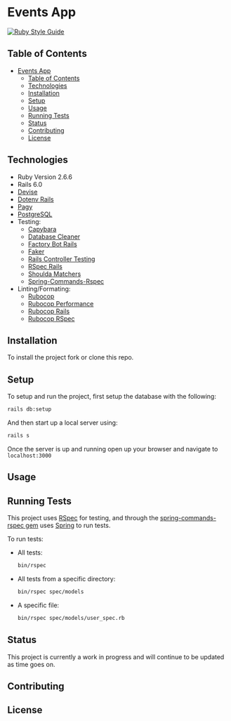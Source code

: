# Events App

[![Ruby Style Guide](https://img.shields.io/badge/code_style-rubocop-brightgreen.svg)](https://github.com/rubocop-hq/rubocop)

## Table of Contents

- [Events App](#events-app)
  - [Table of Contents](#table-of-contents)
  - [Technologies](#technologies)
  - [Installation](#installation)
  - [Setup](#setup)
  - [Usage](#usage)
  - [Running Tests](#running-tests)
  - [Status](#status)
  - [Contributing](#contributing)
  - [License](#license)

## Technologies

- Ruby Version 2.6.6
- Rails 6.0
- [Devise](https://github.com/heartcombo/devise)
- [Dotenv Rails](https://github.com/bkeepers/dotenv)
- [Pagy](https://github.com/ddnexus/pagy)
- [PostgreSQL](https://github.com/ged/ruby-pg)
- Testing:
  - [Capybara](https://github.com/teamcapybara/capybara)
  - [Database Cleaner](https://github.com/DatabaseCleaner/database_cleaner)
  - [Factory Bot Rails](https://github.com/thoughtbot/factory_bot_rails)
  - [Faker](https://github.com/faker-ruby/faker)
  - [Rails Controller Testing](https://github.com/rails/rails-controller-testing)
  - [RSpec Rails](https://github.com/rspec/rspec-rails)
  - [Shoulda Matchers](https://github.com/thoughtbot/shoulda-matchers)
  - [Spring-Commands-Rspec](https://github.com/jonleighton/spring-commands-rspec)
- Linting/Formating:
  - [Rubocop](https://github.com/rubocop-hq/rubocop)
  - [Rubocop Performance](https://github.com/rubocop-hq/rubocop-performance)
  - [Rubocop Rails](https://github.com/rubocop-hq/rubocop-rails)
  - [Rubocop RSpec](https://github.com/rubocop-hq/rubocop-rspec)

## Installation

To install the project fork or clone this repo.

## Setup

To setup and run the project, first setup the database with the following:

```bash
rails db:setup
```

And then start up a local server using:

```bash
rails s
```

Once the server is up and running open up your browser and navigate to `localhost:3000`

## Usage

## Running Tests

This project uses [RSpec](https://github.com/rspec/rspec-rails) for testing, and through the [spring-commands-rspec gem](https://github.com/jonleighton/spring-commands-rspec) uses [Spring](https://github.com/rails/spring) to run tests.

To run tests:

- All tests:
  ```bash
  bin/rspec
  ```
- All tests from a specific directory:
  ```bash
  bin/rspec spec/models
  ```
- A specific file:
  ```bash
  bin/rspec spec/models/user_spec.rb
  ```

## Status

This project is currently a work in progress and will continue to be updated as time goes on.

## Contributing

## License
